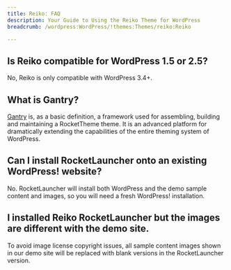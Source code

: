 ```yaml
---
title: Reiko: FAQ
description: Your Guide to Using the Reiko Theme for WordPress
breadcrumb: /wordpress:WordPress/!themes:Themes/reiko:Reiko

---
```


## Is Reiko compatible for WordPress 1.5 or 2.5?

No, Reiko is only compatible with WordPress 3.4+.

## What is Gantry?

[Gantry][gantry] is, as a basic definition, a framework used for assembling, building and maintaining a RocketTheme theme. It is an advanced platform for dramatically extending the capabilities of the entire theming system of WordPress.

## Can I install RocketLauncher onto an existing WordPress! website?

No. RocketLauncher will install both WordPress and the demo sample content and images, so you will need a fresh WordPress! installation.

## I installed Reiko RocketLauncher but the images are different with the demo site.

To avoid image license copyright issues, all sample content images shown in our demo site will be replaced with blank versions in the RocketLauncher version.

[gantry]: http://gantry.org/
[forum]: http://www.rockettheme.com/forum/wordpress-theme-reiko
[roksprocket]: http://www.rockettheme.com/wordpress/extensions/roksprocket